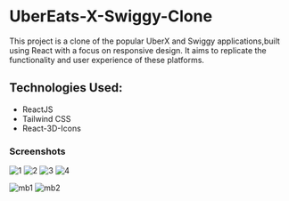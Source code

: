# UberEats-X-Swiggy-Clone
This project is a clone of the popular UberX and Swiggy applications,built using React with a focus on responsive design.
It aims to replicate the functionality and user experience of these platforms.

## Technologies Used:
  * ReactJS
  * Tailwind CSS
  * React-3D-Icons

### Screenshots
![1](https://github.com/ashishfargade/UberEats-X-Swiggy-Clone/assets/97624840/a7c99e04-1a0c-43cb-b578-8b83d6e9c4a9)
![2](https://github.com/ashishfargade/UberEats-X-Swiggy-Clone/assets/97624840/bfdbdb41-b870-44db-9245-d3c22fe7ba25)
![3](https://github.com/ashishfargade/UberEats-X-Swiggy-Clone/assets/97624840/4538eca8-776d-4bcf-8dd0-b50a72eb753d)
![4](https://github.com/ashishfargade/UberEats-X-Swiggy-Clone/assets/97624840/7a8bf64c-e3d7-4e9d-865f-3daf30e392b6)

![mb1](https://github.com/ashishfargade/UberEats-X-Swiggy-Clone/assets/97624840/42ff37dd-fb1f-4723-bd25-4da3568e59ef)
![mb2](https://github.com/ashishfargade/UberEats-X-Swiggy-Clone/assets/97624840/df7ef4a2-55a6-48ae-afb0-7a5d00331875)
